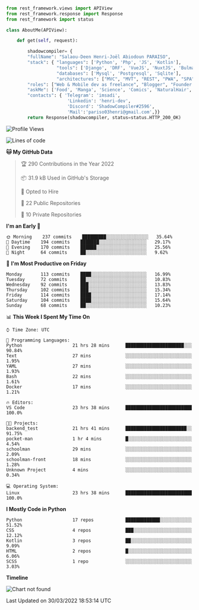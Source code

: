 ###
```python
from rest_framework.views import APIView
from rest_framework.response import Response
from rest_framework import status

class AboutMe(APIView):

    def get(self, request):

        shadowcompiler= {
        "fullName": "Salaou-Deen Henri-Joël Abiodoun PARAISO",
        "stack": { "languages": ['Python', 'Php', 'JS', 'Kotlin'],
                   "tools": ['Django', 'DRF', 'VueJS', 'NuxtJS', 'Bulma', 'Beufy'],
                   "databases": ['Mysql', 'Postgresql', 'Sqlite'],
                   "architectures": ["MVC", "MVT", "REST", "PWA", "SPA"]},        
        "roles": ["Web & Mobile dev as freelance", "Blogger", "Founder at @henrid3v", "Mentor"],
        "askMe": ['Food', 'Manga', 'Science', 'Comics', 'NaturalHair', 'Photography', 'Tech', 'Programming'],
        "contacts": { 'Telegram': 'imsadi',
                       'Linkedin': 'henri-dev',
                       'Discord': 'ShadowCompiler#2596',
                       'Mail':'pariso03henri@gmail.com',}}
        return Response(shadowcompiler, status=status.HTTP_200_OK)

```                    

<!--START_SECTION:waka-->
![Profile Views](http://img.shields.io/badge/Profile%20Views-0-blue)

![Lines of code](https://img.shields.io/badge/From%20Hello%20World%20I%27ve%20Written--2%20Thousand%20lines%20of%20code-blue)

**🐱 My GitHub Data** 

> 🏆 290 Contributions in the Year 2022
 > 
> 📦 31.9 kB Used in GitHub's Storage 
 > 
> 💼 Opted to Hire
 > 
> 📜 22 Public Repositories 
 > 
> 🔑 10 Private Repositories  
 > 
**I'm an Early 🐤** 

```text
🌞 Morning    237 commits    █████████░░░░░░░░░░░░░░░░   35.64% 
🌆 Daytime    194 commits    ███████░░░░░░░░░░░░░░░░░░   29.17% 
🌃 Evening    170 commits    ██████░░░░░░░░░░░░░░░░░░░   25.56% 
🌙 Night      64 commits     ██░░░░░░░░░░░░░░░░░░░░░░░   9.62%

```
📅 **I'm Most Productive on Friday** 

```text
Monday       113 commits    ████░░░░░░░░░░░░░░░░░░░░░   16.99% 
Tuesday      72 commits     ██░░░░░░░░░░░░░░░░░░░░░░░   10.83% 
Wednesday    92 commits     ███░░░░░░░░░░░░░░░░░░░░░░   13.83% 
Thursday     102 commits    ███░░░░░░░░░░░░░░░░░░░░░░   15.34% 
Friday       114 commits    ████░░░░░░░░░░░░░░░░░░░░░   17.14% 
Saturday     104 commits    ████░░░░░░░░░░░░░░░░░░░░░   15.64% 
Sunday       68 commits     ██░░░░░░░░░░░░░░░░░░░░░░░   10.23%

```


📊 **This Week I Spent My Time On** 

```text
⌚︎ Time Zone: UTC

💬 Programming Languages: 
Python                   21 hrs 28 mins      ██████████████████████░░░   90.84% 
Text                     27 mins             ░░░░░░░░░░░░░░░░░░░░░░░░░   1.95% 
YAML                     27 mins             ░░░░░░░░░░░░░░░░░░░░░░░░░   1.93% 
Bash                     22 mins             ░░░░░░░░░░░░░░░░░░░░░░░░░   1.61% 
Docker                   17 mins             ░░░░░░░░░░░░░░░░░░░░░░░░░   1.21%

🔥 Editors: 
VS Code                  23 hrs 38 mins      █████████████████████████   100.0%

🐱‍💻 Projects: 
backend_test             21 hrs 41 mins      ███████████████████████░░   91.75% 
pocket-man               1 hr 4 mins         █░░░░░░░░░░░░░░░░░░░░░░░░   4.54% 
schoolman                29 mins             ░░░░░░░░░░░░░░░░░░░░░░░░░   2.09% 
schoolman-front          18 mins             ░░░░░░░░░░░░░░░░░░░░░░░░░   1.28% 
Unknown Project          4 mins              ░░░░░░░░░░░░░░░░░░░░░░░░░   0.34%

💻 Operating System: 
Linux                    23 hrs 38 mins      █████████████████████████   100.0%

```

**I Mostly Code in Python** 

```text
Python                   17 repos            █████████████░░░░░░░░░░░░   51.52% 
CSS                      4 repos             ███░░░░░░░░░░░░░░░░░░░░░░   12.12% 
Kotlin                   3 repos             ██░░░░░░░░░░░░░░░░░░░░░░░   9.09% 
HTML                     2 repos             █░░░░░░░░░░░░░░░░░░░░░░░░   6.06% 
SCSS                     1 repo              ░░░░░░░░░░░░░░░░░░░░░░░░░   3.03%

```


**Timeline**

![Chart not found](https://raw.githubusercontent.com/shadowcompiler/shadowcompiler/main/charts/bar_graph.png) 


 Last Updated on 30/03/2022 18:53:14 UTC
<!--END_SECTION:waka-->
